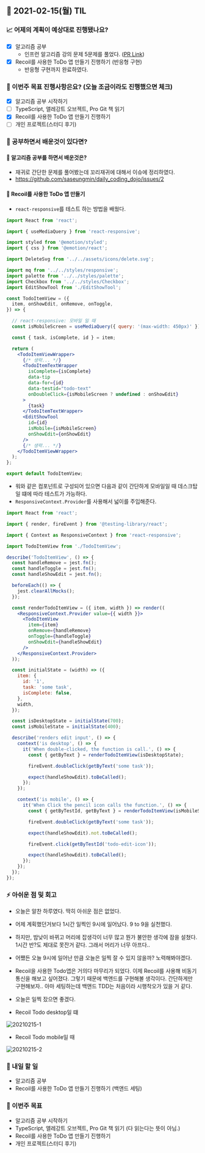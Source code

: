 ## 📆 2021-02-15(월) TIL

### 📈 어제의 계획이 예상대로 진행됐나요?
- [x] 알고리즘 공부
  - 인프런 알고리즘 강의 문제 5문제를 풀었다. ([PR Link](https://github.com/saseungmin/daily_coding_dojo/pull/1))
- [x] Recoil를 사용한 ToDo 앱 만들기 진행하기 (반응형 구현)
  - 반응형 구현까지 완료하였다.

### 🦄 이번주 목표 진행사항은요? (오늘 조금이라도 진행했으면 체크)
- [x] 알고리즘 공부 시작하기
- [ ] TypeScript, 앨레강트 오브젝트, Pro Git 책 읽기
- [x] Recoil를 사용한 ToDo 앱 만들기 진행하기
- [ ] 개인 프로젝트(스터디 후기)

### 🤔 공부하면서 배운것이 있다면?

#### 🎈 알고리즘 공부를 하면서 배운것은?
- 재귀로 간단한 문제를 풀어봤는데 꼬리재귀에 대해서 이슈에 정리하였다.
- https://github.com/saseungmin/daily_coding_dojo/issues/2

#### 🎈 Recoil를 사용한 ToDo 앱 만들기
- `react-responsive`를 테스트 하는 방법을 배웠다.

```jsx
import React from 'react';

import { useMediaQuery } from 'react-responsive';

import styled from '@emotion/styled';
import { css } from '@emotion/react';

import DeleteSvg from '../../assets/icons/delete.svg';

import mq from '../../styles/responsive';
import palette from '../../styles/palette';
import Checkbox from '../../styles/Checkbox';
import EditShowTool from './EditShowTool';

const TodoItemView = ({
  item, onShowEdit, onRemove, onToggle,
}) => {

  // react-responsive: 모바일 일 때
  const isMobileScreen = useMediaQuery({ query: '(max-width: 450px)' });

  const { task, isComplete, id } = item;

  return (
    <TodoItemViewWrapper>
      {/* 생략... */}
      <TodoItemTextWrapper
        isComplete={isComplete}
        data-tip
        data-for={id}
        data-testid="todo-text"
        onDoubleClick={isMobileScreen ? undefined : onShowEdit}
      >
        {task}
      </TodoItemTextWrapper>
      <EditShowTool
        id={id}
        isMobile={isMobileScreen}
        onShowEdit={onShowEdit}
      />
      {/* 생략... */}
    </TodoItemViewWrapper>
  );
};

export default TodoItemView;
```

- 워와 같은 컴포넌트로 구성되어 있으면 다음과 같이 간단하게 모바일일 때 데스크탑일 떄에 따라 테스트가 가능하다.
- `ResponsiveContext.Provider`를 사용해서 넓이를 주입해준다.

```jsx
import React from 'react';

import { render, fireEvent } from '@testing-library/react';

import { Context as ResponsiveContext } from 'react-responsive';

import TodoItemView from './TodoItemView';

describe('TodoItemView', () => {
  const handleRemove = jest.fn();
  const handleToggle = jest.fn();
  const handleShowEdit = jest.fn();

  beforeEach(() => {
    jest.clearAllMocks();
  });

  const renderTodoItemView = ({ item, width }) => render((
    <ResponsiveContext.Provider value={{ width }}>
      <TodoItemView
        item={item}
        onRemove={handleRemove}
        onToggle={handleToggle}
        onShowEdit={handleShowEdit}
      />
    </ResponsiveContext.Provider>
  ));

  const initialState = (width) => ({
    item: {
      id: '1',
      task: 'some task',
      isComplete: false,
    },
    width,
  });

  const isDesktopState = initialState(700);
  const isMobileState = initialState(400);

  describe('renders edit input', () => {
    context('is desktop', () => {
      it('When double-clicked, the function is call.', () => {
        const { getByText } = renderTodoItemView(isDesktopState);

        fireEvent.doubleClick(getByText('some task'));

        expect(handleShowEdit).toBeCalled();
      });
    });

    context('is mobile', () => {
      it('When Click the pencil icon calls the function.', () => {
        const { getByTestId, getByText } = renderTodoItemView(isMobileState);

        fireEvent.doubleClick(getByText('some task'));

        expect(handleShowEdit).not.toBeCalled();

        fireEvent.click(getByTestId('todo-edit-icon'));

        expect(handleShowEdit).toBeCalled();
      });
    });
  });
});
```

### ⚡ 아쉬운 점 및 회고
- 오늘은 알찬 하루였다. 딱히 아쉬운 점은 없었다.
- 어제 계획했던거보다 1시간 일찍인 9시에 일어났다. 9 to 9을 실천했다.
- 하지만, 밤낮이 바뀌고 머리에 잡생각이 너무 많고 뭔가 불안한 생각에 잠을 설쳤다. 1시간 반?도 제대로 못잔거 같다. 그래서 머리가 너무 아프다..
- 어쨌든 오늘 9시에 일어난 만큼 오늘은 일찍 잘 수 있지 않을까? 노력해봐야겠다.
- Recoil을 사용한 Todo앱은 거의다 마무리가 되었다. 이제 Recoil를 사용해 비동기 통신을 해보고 싶어졌다. 그렇기 때문에 백앤드를 구현해볼 생각이다. 간단하게만 구현해보자.. 아마 세팅하는데 백앤드 TDD는 처음이라 시행착오가 있을 거 같다.
- 오늘은 일찍 잤으면 좋겠다.

- Recoil Todo desktop일 떄

![20210215-1](../image/20210215-1.png)

- Recoil Todo mobile일 때

![20210215-2](../image/20210215-2.png)

### 🚀 내일 할 일
- 알고리즘 공부
- Recoil를 사용한 ToDo 앱 만들기 진행하기 (백앤드 세팅)

### 🎯 이번주 목표
- 알고리즘 공부 시작하기
- TypeScript, 앨레강트 오브젝트, Pro Git 책 읽기 (다 읽는다는 뜻이 아님.)
- Recoil를 사용한 ToDo 앱 만들기 진행하기
- 개인 프로젝트(스터디 후기)